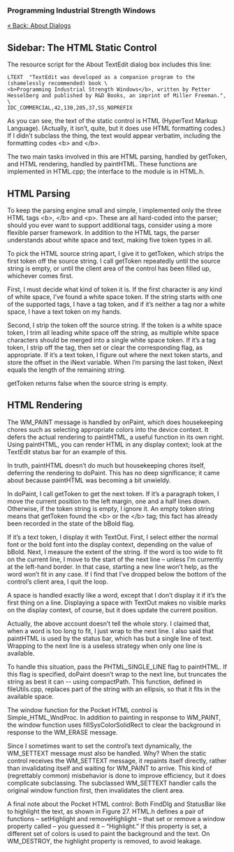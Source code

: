 ﻿### Programming Industrial Strength Windows

[« Back: About Dialogs](Chapter-13-About-Dialogs.md)

## Sidebar:  The HTML Static Control

The resource script for the About TextEdit dialog box includes this line:

```
LTEXT  "TextEdit was developed as a companion program to the (shamelessly recommended) book \
<b>Programming Industrial Strength Windows</b>, written by Petter Hesselberg and published by R&D Books, an imprint of Miller Freeman.", \
IDC_COMMERCIAL,42,130,205,37,SS_NOPREFIX
```

As you can see, the text of the static control is HTML (HyperText Markup Language). (Actually, it isn’t, quite, but it does use HTML formatting codes.) If I didn’t subclass the thing, the text would appear verbatim, including the formatting codes \<b\> and \</b\>.

The two main tasks involved in this are HTML parsing, handled by getToken, and HTML rendering, handled by paintHTML. These functions are implemented in HTML.cpp; the interface to the module is in HTML.h.

## HTML Parsing

To keep the parsing engine small and simple, I implemented only the three HTML tags \<b\>, \</b\> and \<p\>. These are all hard-coded into the parser; should you ever want to support additional tags, consider using a more flexible parser framework. In addition to the HTML tags, the parser understands about white space and text, making five token types in all.

To pick the HTML source string apart, I give it to getToken, which strips the first token off the source string. I call getToken repeatedly until the source string is empty, or until the client area of the control has been filled up, whichever comes first.

First, I must decide what kind of token it is. If the first character is any kind of white space, I’ve found a white space token. If the string starts with one of the supported tags, I have a tag token, and if it’s neither a tag nor a white space, I have a text token on my hands.

Second, I strip the token off the source string. If the token is a white space token, I trim all leading white space off the string, as multiple white space characters should be merged into a single white space token. If it’s a tag token, I strip off the tag, then set or clear the corresponding flag, as appropriate. If it’s a text token, I figure out where the next token starts, and store the offset in the iNext variable. When I’m parsing the last token, iNext equals the length of the remaining string.

getToken returns false when the source string is empty.

## HTML Rendering

The WM_PAINT message is handled by onPaint, which does housekeeping chores such as selecting appropriate colors into the device context. It defers the actual rendering to paintHTML, a useful function in its own right. Using paintHTML, you can render HTML in any display context; look at the TextEdit status bar for an example of this.

In truth, paintHTML doesn’t do much but housekeeping chores itself, deferring the rendering to doPaint. This has no deep significance; it came about because paintHTML was becoming a bit unwieldy.

In doPaint, I call getToken to get the next token. If it’s a paragraph token, I move the current position to the left margin, one and a half lines down. Otherwise, if the token string is empty, I ignore it. An empty token string means that getToken found the \<b\> or the \</b\> tag; this fact has already been recorded in the state of the bBold flag.

If it’s a text token, I display it with TextOut. First, I select either the normal font or the bold font into the display context, depending on the value of bBold. Next, I measure the extent of the string. If the word is too wide to fit on the current line, I move to the start of the next line – unless I’m currently at the left-hand border. In that case, starting a new line won’t help, as the word won’t fit in any case. If I find that I’ve dropped below the bottom of the control’s client area, I quit the loop.

A space is handled exactly like a word, except that I don’t display it if it’s the first thing on a line. Displaying a space with TextOut makes no visible marks on the display context, of course, but it does update the current position.

Actually, the above account doesn’t tell the whole story. I claimed that, when a word is too long to fit, I just wrap to the next line. I also said that paintHTML is used by the status bar, which has but a single line of text. Wrapping to the next line is a useless strategy when only one line is available.

To handle this situation, pass the PHTML_SINGLE_LINE flag to paintHTML. If this flag is specified, doPaint doesn’t wrap to the next line, but truncates the string as best it can -- using compactPath. This function, defined in fileUtils.cpp, replaces part of the string with an ellipsis, so that it fits in the available space.

The window function for the Pocket HTML control is Simple_HTML_WndProc. In addition to painting in response to WM_PAINT, the window function uses fillSysColorSolidRect to clear the background in response to the WM_ERASE message.

Since I sometimes want to set the control’s text dynamically, the WM_SETTEXT message must also be handled. Why? When the static control receives the WM_SETTEXT message, it repaints itself directly, rather than invalidating itself and waiting for WM_PAINT to arrive. This kind of (regrettably common) misbehavior is done to improve efficiency, but it does complicate subclassing. The subclassed WM_SETTEXT handler calls the original window function first, then invalidates the client area.

A final note about the Pocket HTML control: Both FindDlg and StatusBar like to highlight the text, as shown in Figure 27. HTML.h defines a pair of functions – setHighlight and removeHighlight – that set or remove a window property called – you guessed it – “Highlight.” If this property is set, a different set of colors is used to paint the background and the text. On WM_DESTROY, the highlight property is removed, to avoid leakage.
